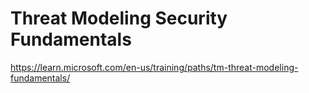 


# Threat Modeling Security Fundamentals

https://learn.microsoft.com/en-us/training/paths/tm-threat-modeling-fundamentals/
